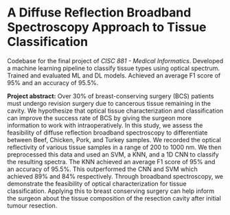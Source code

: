 # A Diffuse Reflection Broadband Spectroscopy Approach to Tissue Classification
Codebase for the final project of _CISC 881 - Medical Informatics_. Developed a machine learning pipeline to classify tissue types using optical spectrum. Trained and evaluated ML and DL models. Achieved an average F1 score of 95% and an accuracy of 95.5%.

**Project abstract:** Over 30% of breast-conserving surgery (BCS) patients must undergo revision surgery due to cancerous tissue remaining in the cavity. We hypothesize that optical tissue characterization and classification can improve the success rate of BCS by giving the surgeon more information to work with intraoperatively. In this study, we assess the feasibility of diffuse reflection broadband spectroscopy to differentiate between Beef, Chicken, Pork, and Turkey samples. We recorded the optical reflectivity of various tissue samples in a range of 200 to 1000 nm. We then preprocessed this data and used an SVM, a KNN, and a 1D CNN to classify the resulting spectra. The KNN achieved an average F1 score of 95% and an accuracy of 95.5%. This outperformed the CNN and SVM which achieved 89% and 84% respectively. Through broadband spectroscopy, we demonstrate the feasibility of optical characterization for tissue classification. Applying this to breast conserving surgery can help inform the surgeon about the tissue composition of the resection cavity after initial tumour resection.
